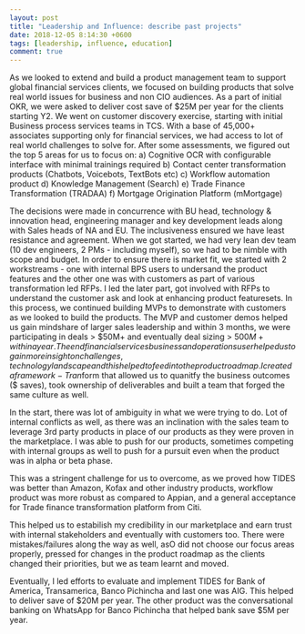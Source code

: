 ```yaml
---
layout: post
title: "Leadership and Influence: describe past projects"
date: 2018-12-05 8:14:30 +0600
tags: [leadership, influence, education]
comment: true
---
```


As we looked to extend and build a product management team to support global financial services clients, we focused on building products that solve real world issues for business and non CIO audiences. As a part of initial OKR, we were asked to deliver cost save of $25M per year for the clients starting Y2. We went on customer discovery exercise, starting with initial Business process services teams in TCS. With a base of 45,000+ associates supporting only for financial services, we had access to lot of real world challenges to solve for. After some assessments, we figured out the top 5 areas for us to focus on: a) Cognitive OCR with configurable interface with minimal trainings required b) Contact center transformation products (Chatbots, Voicebots, TextBots etc) c) Workflow automation product d) Knowledge Management (Search) e) Trade Finance Transformation (TRADAA) f) Mortgage Origination Platform (mMortgage)

The decisions were made in concurrence with BU  head, technology & innovation head, engineering manager and key development leads along with Sales heads of NA and EU. The inclusiveness ensured we have least resistance and agreement. When we got started, we had very lean dev team (10 dev engineers, 2 PMs - including myself), so we had to be nimble with scope and budget. In order to ensure there is market fit, we started with 2 workstreams - one with internal BPS users to undersand the product features and the other one was with customers as part of various transformation led RFPs. I led the later part, got involved with RFPs to understand the customer ask and look at enhancing product featuresets. In this process, we continued building MVPs to demonstrate with customers as we looked to build the products. The MVP and customer demos helped us gain mindshare of larger sales leadership and within 3 months, we were participating in deals > $50M+ and eventually deal sizing > $500M+ within a year. The end financial services business and operations user helped us to gain more insight on challenges, technology landscape and this helped to feed into the product roadmap. I created a framework - Tran$form that allowed us to quanitfy the business outcomes ($ saves), took ownership of deliverables and built a team that forged the same culture as well.

In the start, there was lot of ambiguity in what we were trying to do. Lot of internal conflicts as well, as there was an inclination with the sales team to leverage 3rd party products in place of our products as they were proven in the marketplace. I was able to push for our products, sometimes competing with internal groups as well to push for a pursuit even when the product was in alpha or beta phase.

This was a stringent challenge for us to overcome, as we proved how TIDES was better than Amazon, Kofax and other industry products, workflow product was more robust as compared to Appian, and a general acceptance for Trade finance transformation platform from Citi.

This helped us to estabilish my credibility in our marketplace and earn trust with internal stakeholders and eventually with customers too. There were mistakes/failures along the way as well, asO  did not choose our focus areas properly, pressed for changes in the product roadmap as the clients changed their priorities, but we as team learnt and moved.

Eventually, I led efforts to evaluate and implement TIDES for Bank of America, Transamerica, Banco Pichincha and last one was AIG. This helped to deliver save of $20M per year. The other product was the conversational banking on WhatsApp for Banco Pichincha that helped bank save $5M per year.
